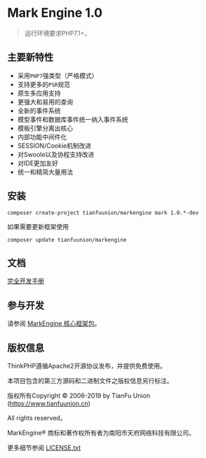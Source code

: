 Mark Engine 1.0
===============

> 运行环境要求PHP7.1+。

## 主要新特性

* 采用`PHP7`强类型（严格模式）
* 支持更多的`PSR`规范
* 原生多应用支持
* 更强大和易用的查询
* 全新的事件系统
* 模型事件和数据库事件统一纳入事件系统
* 模板引擎分离出核心
* 内部功能中间件化
* SESSION/Cookie机制改进
* 对Swoole以及协程支持改进
* 对IDE更加友好
* 统一和精简大量用法

## 安装

~~~
composer create-project tianfuunion/markengine mark 1.0.*-dev
~~~

如果需要更新框架使用
~~~
composer update tianfuunion/markengine
~~~

## 文档

[完全开发手册](https://www.kancloud.cn/tianfuunion/markengine/content)

## 参与开发

请参阅 [MarkEngine 核心框架包](https://github.com/tianfuunion/markengine)。

## 版权信息

ThinkPHP遵循Apache2开源协议发布，并提供免费使用。

本项目包含的第三方源码和二进制文件之版权信息另行标注。

版权所有Copyright © 2006-2019 by TianFu Union (https://www.tianfuunion.cn)

All rights reserved。

MarkEngine® 商标和著作权所有者为南阳市天府网络科技有限公司。

更多细节参阅 [LICENSE.txt](LICENSE.txt)
